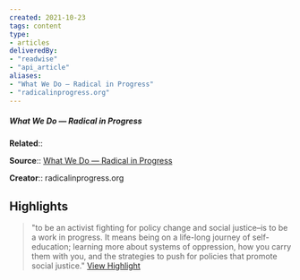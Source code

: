 ```yaml
---
created: 2021-10-23
tags: content
type: 
- articles
deliveredBy: 
- "readwise"
- "api_article"
aliases:
- "What We Do — Radical in Progress"
- "radicalinprogress.org"
---
```

##### What We Do — Radical in Progress

**Related**:: 

**Source**:: [What We Do — Radical in Progress](https://radicalinprogress.org/about)

**Creator**:: radicalinprogress.org

## Highlights
  
> "to be an activist fighting for policy change and social justice–is to be a work in progress. It means being on a life-long journey of self-education; learning more about systems of oppression, how you carry them with you, and the strategies to push for policies that promote social justice."   [View Highlight](https://radicalinprogress.org/about?__readwiseLocation=0%2F0%2F0%2F0%2F2%2F0%2F1%2F1%2F3%2F5%2F1%2F5%2F1%3A16%2C0%2F0%2F0%2F0%2F2%2F0%2F1%2F1%2F3%2F5%2F1%2F5%2F1%3A307#:~:text=to%20be%20an%20activist%20fighting%2Cpolicies%20that%20promote%20social%20justice.)

